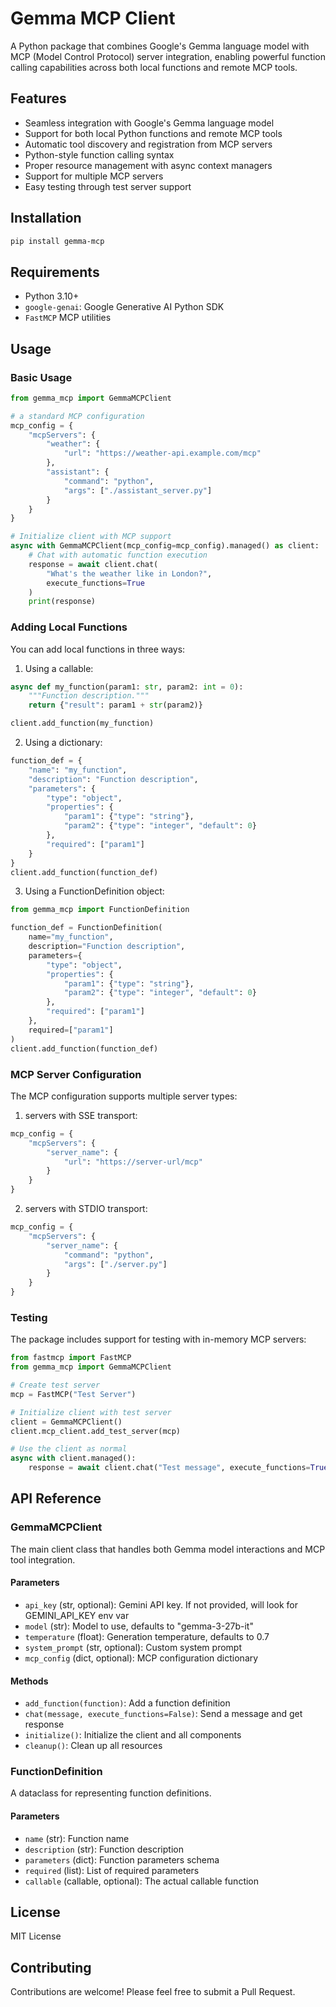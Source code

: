 # Gemma MCP Client

A Python package that combines Google's Gemma language model with MCP (Model Control Protocol) server integration, enabling powerful function calling capabilities across both local functions and remote MCP tools.

## Features

- Seamless integration with Google's Gemma language model
- Support for both local Python functions and remote MCP tools
- Automatic tool discovery and registration from MCP servers
- Python-style function calling syntax
- Proper resource management with async context managers
- Support for multiple MCP servers
- Easy testing through test server support

## Installation

```bash
pip install gemma-mcp
```

## Requirements

- Python 3.10+
- `google-genai`: Google Generative AI Python SDK
- `FastMCP` MCP utilities

## Usage

### Basic Usage

```python
from gemma_mcp import GemmaMCPClient

# a standard MCP configuration
mcp_config = {
    "mcpServers": {
        "weather": {
            "url": "https://weather-api.example.com/mcp"
        },
        "assistant": {
            "command": "python",
            "args": ["./assistant_server.py"]
        }
    }
}

# Initialize client with MCP support
async with GemmaMCPClient(mcp_config=mcp_config).managed() as client:
    # Chat with automatic function execution
    response = await client.chat(
        "What's the weather like in London?",
        execute_functions=True
    )
    print(response)
```

### Adding Local Functions

You can add local functions in three ways:

1. Using a callable:

```python
async def my_function(param1: str, param2: int = 0):
    """Function description."""
    return {"result": param1 + str(param2)}

client.add_function(my_function)
```

2. Using a dictionary:

```python
function_def = {
    "name": "my_function",
    "description": "Function description",
    "parameters": {
        "type": "object",
        "properties": {
            "param1": {"type": "string"},
            "param2": {"type": "integer", "default": 0}
        },
        "required": ["param1"]
    }
}
client.add_function(function_def)
```

3. Using a FunctionDefinition object:

```python
from gemma_mcp import FunctionDefinition

function_def = FunctionDefinition(
    name="my_function",
    description="Function description",
    parameters={
        "type": "object",
        "properties": {
            "param1": {"type": "string"},
            "param2": {"type": "integer", "default": 0}
        },
        "required": ["param1"]
    },
    required=["param1"]
)
client.add_function(function_def)
```

### MCP Server Configuration

The MCP configuration supports multiple server types:

1. servers with SSE transport:

```python
mcp_config = {
    "mcpServers": {
        "server_name": {
            "url": "https://server-url/mcp"
        }
    }
}
```

2. servers with STDIO transport:

```python
mcp_config = {
    "mcpServers": {
        "server_name": {
            "command": "python",
            "args": ["./server.py"]
        }
    }
}
```

### Testing

The package includes support for testing with in-memory MCP servers:

```python
from fastmcp import FastMCP
from gemma_mcp import GemmaMCPClient

# Create test server
mcp = FastMCP("Test Server")

# Initialize client with test server
client = GemmaMCPClient()
client.mcp_client.add_test_server(mcp)

# Use the client as normal
async with client.managed():
    response = await client.chat("Test message", execute_functions=True)
```

## API Reference

### GemmaMCPClient

The main client class that handles both Gemma model interactions and MCP tool integration.

#### Parameters

- `api_key` (str, optional): Gemini API key. If not provided, will look for GEMINI_API_KEY env var
- `model` (str): Model to use, defaults to "gemma-3-27b-it"
- `temperature` (float): Generation temperature, defaults to 0.7
- `system_prompt` (str, optional): Custom system prompt
- `mcp_config` (dict, optional): MCP configuration dictionary

#### Methods

- `add_function(function)`: Add a function definition
- `chat(message, execute_functions=False)`: Send a message and get response
- `initialize()`: Initialize the client and all components
- `cleanup()`: Clean up all resources

### FunctionDefinition

A dataclass for representing function definitions.

#### Parameters

- `name` (str): Function name
- `description` (str): Function description
- `parameters` (dict): Function parameters schema
- `required` (list): List of required parameters
- `callable` (callable, optional): The actual callable function

## License

MIT License

## Contributing

Contributions are welcome! Please feel free to submit a Pull Request.
